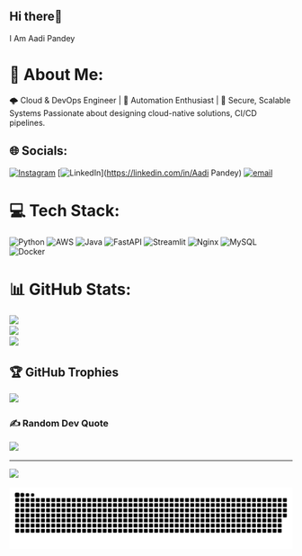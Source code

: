 ## Hi there👋
I Am Aadi Pandey
# 💫 About Me:
🌩️ Cloud & DevOps Engineer | 🚀 Automation Enthusiast | 🔐 Secure, Scalable Systems
Passionate about designing cloud-native solutions, CI/CD pipelines.


## 🌐 Socials:
[![Instagram](https://img.shields.io/badge/Instagram-%23E4405F.svg?logo=Instagram&logoColor=white)](https://instagram.com/aadipandey36) [![LinkedIn](https://img.shields.io/badge/LinkedIn-%230077B5.svg?logo=linkedin&logoColor=white)](https://linkedin.com/in/Aadi Pandey) [![email](https://img.shields.io/badge/Email-D14836?logo=gmail&logoColor=white)](mailto:Aadi.106432@stu.upes.ac.in) 

# 💻 Tech Stack:
![Python](https://img.shields.io/badge/python-3670A0?style=plastic&logo=python&logoColor=ffdd54) ![AWS](https://img.shields.io/badge/AWS-%23FF9900.svg?style=plastic&logo=amazon-aws&logoColor=white) ![Java](https://img.shields.io/badge/java-%23ED8B00.svg?style=plastic&logo=openjdk&logoColor=white) ![FastAPI](https://img.shields.io/badge/FastAPI-005571?style=plastic&logo=fastapi) ![Streamlit](https://img.shields.io/badge/Streamlit-%23FE4B4B.svg?style=plastic&logo=streamlit&logoColor=white) ![Nginx](https://img.shields.io/badge/nginx-%23009639.svg?style=plastic&logo=nginx&logoColor=white) ![MySQL](https://img.shields.io/badge/mysql-4479A1.svg?style=plastic&logo=mysql&logoColor=white) ![Docker](https://img.shields.io/badge/docker-%230db7ed.svg?style=plastic&logo=docker&logoColor=white)
# 📊 GitHub Stats:
![](https://github-readme-stats.vercel.app/api?username=pandey-aadi&theme=dark&hide_border=false&include_all_commits=false&count_private=false)<br/>
![](https://nirzak-streak-stats.vercel.app/?user=pandey-aadi&theme=dark&hide_border=false)<br/>
![](https://github-readme-stats.vercel.app/api/top-langs/?username=pandey-aadi&theme=dark&hide_border=false&include_all_commits=false&count_private=false&layout=compact)

## 🏆 GitHub Trophies
![](https://github-profile-trophy.vercel.app/?username=pandey-aadi&theme=radical&no-frame=false&no-bg=true&margin-w=4)

### ✍️ Random Dev Quote
![](https://quotes-github-readme.vercel.app/api?type=horizontal&theme=radical)

---
[![](https://visitcount.itsvg.in/api?id=pandey-aadi&icon=0&color=1)](https://visitcount.itsvg.in)


<div align= "centre">
  
  ![snake gif](https://github.com/pandey-aadi/pandey-aadi/blob/output/github-snake-dark.svg)
  
</div>


